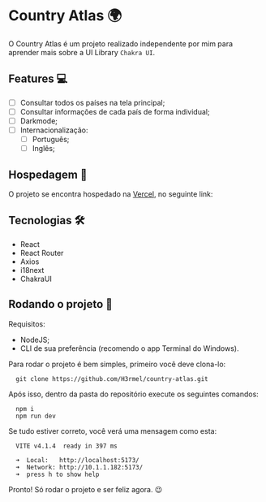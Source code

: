 # Country Atlas 🌍

O Country Atlas é um projeto realizado independente por mim para aprender mais sobre a UI Library `Chakra UI`.

## Features 💻

- [ ] Consultar todos os países na tela principal;
- [ ] Consultar informações de cada país de forma individual;
- [ ] Darkmode;
- [ ] Internacionalização:
  - [ ] Português;
  - [ ] Inglês;

## Hospedagem 🏨

O projeto se encontra hospedado na [Vercel](https://vercel.com), no seguinte link:

## Tecnologias 🛠️

- React
- React Router 
- Axios
- i18next
- ChakraUI

## Rodando o projeto 🚀  

Requisitos:
- NodeJS;
- CLI de sua preferência (recomendo o app Terminal do Windows).

Para rodar o projeto é bem simples, primeiro você deve clona-lo:

```
  git clone https://github.com/H3rmel/country-atlas.git
```

Após isso, dentro da pasta do repositório execute os seguintes comandos:

```
  npm i
  npm run dev
```

Se tudo estiver correto, você verá uma mensagem como esta:

```
  VITE v4.1.4  ready in 397 ms

  ➜  Local:   http://localhost:5173/
  ➜  Network: http://10.1.1.182:5173/
  ➜  press h to show help
```

Pronto! Só rodar o projeto e ser feliz agora. 😉